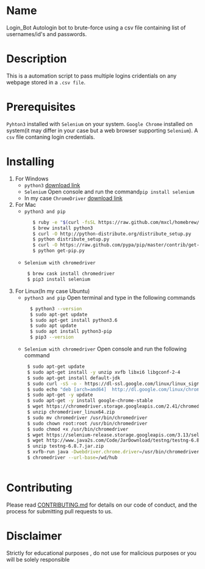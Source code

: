 # **Name**
Login_Bot
Autologin bot to brute-force using a csv file containing list of usernames/id's and passwords.

# **Description**
This is a automation script to pass multiple logins cridentials  on any webpage stored in a `.csv file`.

# **Prerequisites**
`Pyhton3` installed with `Selenium` on your system.
`Google Chrome` installed on system(it may differ in your case but a web browser supporting `Selenium`).
A `csv` file contaning login credentials.

# **Installing**
1. For Windows
    - `python3` [download link](https://www.python.org/downloads/windows/)
    - `Selenium` Open console and run the command`pip install selenium` 
    - In my case `ChromeDriver` [download link](https://sites.google.com/a/chromium.org/chromedriver/downloads)
2. For Mac
    - `python3 and pip`
       ```bash
          $ ruby -e "$(curl -fsSL https://raw.github.com/mxcl/homebrew/go)"
          $ brew install python3
          $ curl -O http://python-distribute.org/distribute_setup.py
          $ python distribute_setup.py
          $ curl -O https://raw.github.com/pypa/pip/master/contrib/get-pip.py
          $ python get-pip.py
    - `Selenium with chromedriver`
         ```bash
          $ brew cask install chromedriver
          $ pip3 install selenium
3. For Linux(In my case Ubuntu)
    - `python3 and pip` Open terminal and type in the following commands
        ```bash
          $ python3 --version 
          $ sudo apt-get update
          $ sudo apt-get install python3.6
          $ sudo apt update
          $ sudo apt install python3-pip
          $ pip3 --version
    - `Selenium with chromedriver` Open console and run the following command
         ```bash
          $ sudo apt-get update
          $ sudo apt-get install -y unzip xvfb libxi6 libgconf-2-4
          $ sudo apt-get install default-jdk
          $ sudo curl -sS -o - https://dl-ssl.google.com/linux/linux_signing_key.pub | apt-key add
          $ sudo echo "deb [arch=amd64]  http://dl.google.com/linux/chrome/deb/ stable main" >> /etc/apt/sources.list.d/google-chrome.list
          $ sudo apt-get -y update
          $ sudo apt-get -y install google-chrome-stable
          $ wget https://chromedriver.storage.googleapis.com/2.41/chromedriver_linux64.zip
          $ unzip chromedriver_linux64.zip
          $ sudo mv chromedriver /usr/bin/chromedriver
          $ sudo chown root:root /usr/bin/chromedriver
          $ sudo chmod +x /usr/bin/chromedriver
          $ wget https://selenium-release.storage.googleapis.com/3.13/selenium-server-standalone-3.13.0.jar
          $ wget http://www.java2s.com/Code/JarDownload/testng/testng-6.8.7.jar.zip
          $ unzip testng-6.8.7.jar.zip
          $ xvfb-run java -Dwebdriver.chrome.driver=/usr/bin/chromedriver -jar selenium-server-standalone.jar
          $ chromedriver --url-base=/wd/hub
          
# **Contributing**
Please read [CONTRIBUTING.md](https://github.com/AlphaArtrem/autologin_bot/blob/master/CONTRIBUTING.md) for details on our code of conduct, and the process for submitting pull requests to us.
  
# **Disclaimer**
Strictly for educational purposes , do not use for malicious purposes or you will be solely responsible
